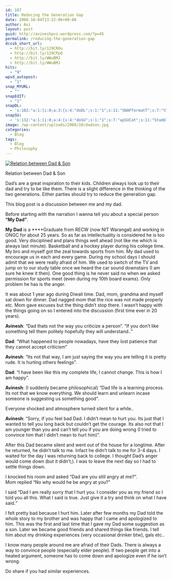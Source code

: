 ```yaml
---
id: 187
title: Reducing the Generation Gap
date: 2008-10-04T13:22:06+00:00
author: Avi
layout: post
guid: http://avineshpvs.wordpress.com/?p=45
permalink: /reducing-the-generation-gap
dcssb_short_url:
  - http://bit.ly/129CROu
  - http://bit.ly/129CPpQ
  - http://bit.ly/WWuBMJ
  - http://bit.ly/WWuBMJ
hits:
  - "9"
wpsd_autopost:
  - "1"
snap_MYURL:
  - ""
snapEdIT:
  - "1"
snapDL:
  - 's:102:"a:1:{i:0;a:3:{s:4:"doDL";s:1:"1";s:11:"SNAPformatT";s:7:"%TITLE%";s:10:"SNAPformat";s:9:"%EXCERPT%";}}";'
snapSU:
  - 's:132:"a:1:{i:0;a:4:{s:4:"doSU";s:1:"1";s:7:"apSUCat";s:11:"StumbleUpon";s:4:"nsfw";s:1:"0";s:10:"SNAPformat";s:19:"%TITLE% - %EXCERPT%";}}";'
image: /wp-content/uploads/2008/10/dadson.jpg
categories:
  - Blog
tags:
  - Blog
  - Philosophy
---
```

<div id="attachment_282" style="width: 610px" class="wp-caption aligncenter">
  <a href="https://i2.wp.com/www.avineshpvs.com/wp-content/uploads/2008/10/dadson.jpg" data-rel="lightbox-0" data-imagelightbox="0" title=""><img src="https://i2.wp.com/www.avineshpvs.com/wp-content/uploads/2008/10/dadson.jpg?resize=600%2C400" alt="Relation between Dad & Son" class="size-full wp-image-282" data-recalc-dims="1" /></a>
  
  <p class="wp-caption-text">
    Relation between Dad & Son
  </p>
</div>

Dad&#8217;s are a great inspiration to their kids. Children always look up to their dad and try to be like them. There is a slight difference in the thinking of the two generations. Either parties should try to reduce the generation gap.

This blog post is a discussion between me and my dad.  
<!--more-->

Before starting with the narration I wanna tell you about a special person **&#8220;My Dad&#8221;**.

**My Dad** is a ****Graduate from RECW (now NIT Warangal) and working in ONGC for about 25 years. So as far as intellectuality is considered he is too good. Very disciplined and plans things well ahead (not like me which is always last minute). Basketball and a hockey player during his college time. My bro and myself got the zeal towards sports from him. My dad used to encourage us in each and every game. During my school days I should admit that we were really afraid of him. We used to switch of the TV and jump on to our study table once we heard the car sound downstairs (I am sure he knew it then). One good thing is he never said no when we asked permission for sports meet (even during my 10th board exams). Only problem he has is the anger.

It was about 1 year ago during Diwali time. Dad, mom, grandma and myself sat down for dinner. Dad nagged mom that the rice was not made properly etc. Mom gave excuses but the thing didn’t stop there. I wasn’t happy with the things going on so I entered into the discussion (first time ever in 20 years).

**Avinesh**: “Dad thats not the way you criticize a person”. “If you don’t like something tell them politely hopefully they will understand..”

**Dad**: “What happened to people nowadays, have they lost patience that they cannot accept criticism&#8221;

**Avinesh**: “Its not that way, I am just saying the way you are telling it is pretty rude. It is hurting others feelings”.

**Dad**: “I have been like this my complete life, I cannot change. This is how I am happy”.

**Avinesh**: (I suddenly became philosophical) “Dad life is a learning process. Its not that we know everything. We should learn and unlearn incase someone is suggesting us something good”.

Everyone shocked and atmosphere turned silent for a while..

**Avinesh**: &#8220;Sorry, if you feel bad Dad. I didn’t mean to hurt you. Its just that I wanted to tell you long back but couldn’t get the courage. Its also not that I am younger than you and can’t tell you if you are doing wrong (I tried to convince him that I didn’t mean to hurt him)&#8221;.

After this Dad became silent and went out of the house for a longtime. After he returned, he didn’t talk to me. Infact he didn’t talk to me for 3-4 days. I waited for the day I was returning back to college. I thought Dad’s anger would come down (but it didn’t;). I was to leave the next day so I had to settle things down. 

I knocked his room and asked &#8220;Dad are you still angry at me?”.  
Mom replied “No why would he be angry at you?” 

I said “Dad I am really sorry that I hurt you. I consider you as my friend so I told you all this. What I said is true. Just give it a try and think on what I have said.“

I felt pretty bad because I hurt him. Later after few months my Dad told the whole story to my brother and was happy that I came and apologized to him. This was the first and last time that I gave my Dad some suggestion as a son. Later we became good friends and shared things like friends. I tell him about my drinking experiences (very occasional drinker btw), gals etc..

I know many people around me are afraid of their Dads. There is always a way to convince people (especially elder people). If two people get into a heated argument, someone has to come down and apologize even if he isn’t wrong.

Do share if you had similar experiences.